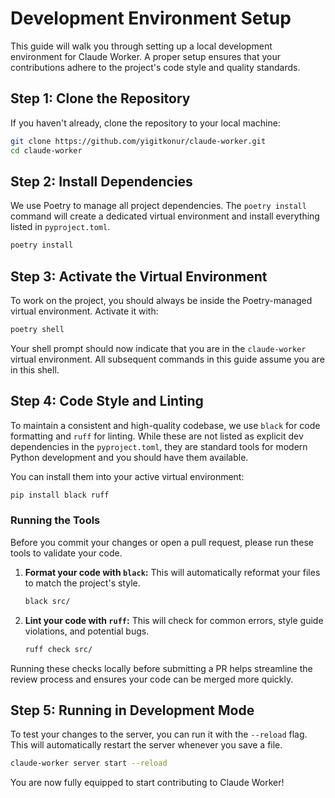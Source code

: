 # Development Environment Setup

This guide will walk you through setting up a local development environment for Claude Worker. A proper setup ensures that your contributions adhere to the project's code style and quality standards.

## Step 1: Clone the Repository

If you haven't already, clone the repository to your local machine:

```bash
git clone https://github.com/yigitkonur/claude-worker.git
cd claude-worker
```

## Step 2: Install Dependencies

We use Poetry to manage all project dependencies. The `poetry install` command will create a dedicated virtual environment and install everything listed in `pyproject.toml`.

```bash
poetry install
```

## Step 3: Activate the Virtual Environment

To work on the project, you should always be inside the Poetry-managed virtual environment. Activate it with:

```bash
poetry shell
```

Your shell prompt should now indicate that you are in the `claude-worker` virtual environment. All subsequent commands in this guide assume you are in this shell.

## Step 4: Code Style and Linting

To maintain a consistent and high-quality codebase, we use `black` for code formatting and `ruff` for linting. While these are not listed as explicit dev dependencies in the `pyproject.toml`, they are standard tools for modern Python development and you should have them available.

You can install them into your active virtual environment:
```bash
pip install black ruff
```

### Running the Tools

Before you commit your changes or open a pull request, please run these tools to validate your code.

1.  **Format your code with `black`:**
    This will automatically reformat your files to match the project's style.
    ```bash
    black src/
    ```

2.  **Lint your code with `ruff`:**
    This will check for common errors, style guide violations, and potential bugs.
    ```bash
    ruff check src/
    ```

Running these checks locally before submitting a PR helps streamline the review process and ensures your code can be merged more quickly.

## Step 5: Running in Development Mode

To test your changes to the server, you can run it with the `--reload` flag. This will automatically restart the server whenever you save a file.

```bash
claude-worker server start --reload
```

You are now fully equipped to start contributing to Claude Worker!